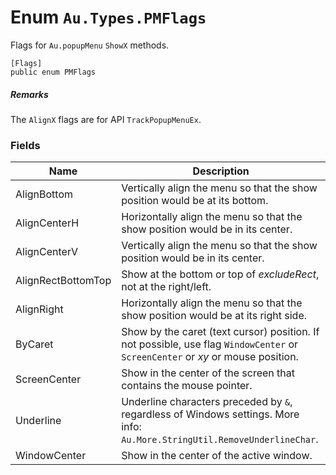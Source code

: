 # Enum `Au.Types.PMFlags`

Flags for `Au.popupMenu` `ShowX` methods.

```
[Flags]
public enum PMFlags
```

##### Remarks

The `AlignX` flags are for API `TrackPopupMenuEx`.

### Fields

| Name | Description |
| --- | --- |
| AlignBottom | Vertically align the menu so that the show position would be at its bottom. |
| AlignCenterH | Horizontally align the menu so that the show position would be in its center. |
| AlignCenterV | Vertically align the menu so that the show position would be in its center. |
| AlignRectBottomTop | Show at the bottom or top of *excludeRect*, not at the right/left. |
| AlignRight | Horizontally align the menu so that the show position would be at its right side. |
| ByCaret | Show by the caret (text cursor) position. If not possible, use flag `WindowCenter` or `ScreenCenter` or *xy* or mouse position. |
| ScreenCenter | Show in the center of the screen that contains the mouse pointer. |
| Underline | Underline characters preceded by `&`, regardless of Windows settings. More info: `Au.More.StringUtil.RemoveUnderlineChar`. |
| WindowCenter | Show in the center of the active window. |